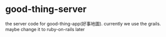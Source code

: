 good-thing-server
=================

the server code for good-thing-app(好事地圖). currently we use the grails. maybe change it to ruby-on-rails later
